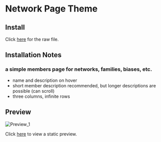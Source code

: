 # Network Page Theme
## Install
Click [here](http://raw.githubusercontent.com/chynu/tumblr-themes/master/pages/network/index.html) for the raw file.

## Installation Notes

### a simple members page for networks, families, biases, etc.
 - name and description on hover
 - short member description recommended, but longer descriptions are possible (can scroll)
 - three columns, infinite rows


## Preview
![Preview_1](http://68.media.tumblr.com/a414d83366101ac8076b6f02208eb22f/tumblr_nyno545CjD1uwmg08o1_1280.png)

Click [here](http://htmlpreview.github.io/?https://github.com/chynu/tumblr-themes/blob/master/pages/network/preview.html) to view a static preview.